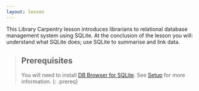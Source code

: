 ```yaml
---
layout: lesson
---
```

This Library Carpentry lesson introduces librarians to relational database management system using SQLite. At the conclusion of the lesson you will: understand what SQLite does; use SQLite to summarise and link data.

> ## Prerequisites
>
> You will need to install [DB Browser for SQLite](http://sqlitebrowser.org). See [Setup](https://librarycarpentry.org/lc-sql/setup.html) for more information.
{: .prereq}

